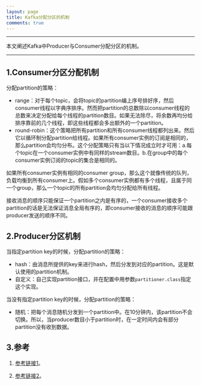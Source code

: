 ```yaml
---
layout: page
title: Kafka分配分区的机制
comments: true
---
```


---

本文阐述Kafka中Producer与Consumer分配分区的机制。

---


## 1.Consumer分区分配机制

分配partition的策略：

- range：对于每个topic，会将topic的partition编上序号排好序，然后consumer线程以字典序排序。然而把partition的总数除以consumer线程的总数来决定分配给每个线程的partition数目。如果无法除尽，将余数再均分给排序靠前的几个线程，即这些线程都会多出额外的一个partition。
- round-robin：这个策略把所有partition和所有consumer线程都列出来。然后它以循环制分配partition给线程。如果所有consumer实例的订阅是相同的，那么partition会均匀分布。这个分配策略只有当以下情况成立时才可用：a.每个topic在一个consumer实例中有同样的stream数目。b.在group中的每个consumer实例订阅的topic的集合是相同的。

如果所有consumer实例有相同的consumer group，那么这个就像传统的队列，负载均衡到所有consumer上。假如多个consumer实例都有多个线程，且属于同一个group，那么一个topic的所有partition会均匀分配给所有线程。

接收消息的顺序只能保证一个partition之内是有序的，一个consumer接收多个partition的话是无法保证消息全局有序的，即consumer接收的消息的顺序可能跟producer发送的顺序不同。

## 2.Producer分区机制

当指定partition key的时候，分配partition的策略：

- hash：由消息所提供的key来进行hash，然后分发到对应的partition。这是默认使用的partition机制。
- 自定义：自己实现partition接口，并在配置中用参数`partitioner.class`指定这个实现。

当没有指定partition key的时候，分配partition的策略：

- 随机：把每个消息随机分发到一个partition中。在10分钟内，该partition不会切换。所以，当producer数目小于partition时，在一定时间内会有部分partition没有收到数据。

## 3.参考

1. [参考链接1](http://my.oschina.net/u/591402/blog/152837)。

2. [参考链接2](https://cwiki.apache.org/confluence/display/KAFKA/FAQ#FAQ-Whyisdatanotevenlydistributedamongpartitionswhenapartitioningkeyisnotspecified?)。
